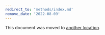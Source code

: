 ```yaml
---
redirect_to: 'methods/index.md'
remove_date: '2022-08-09'
---
```


This document was moved to [another location](methods/index.md).

<!-- This redirect file can be deleted after <2022-08-09>. -->
<!-- Redirects that point to other docs in the same project expire in three months. -->
<!-- Redirects that point to docs in a different project or site (for example, link is not relative and starts with `https:`) expire in one year. -->
<!-- Before deletion, see: https://docs.gitlab.com/ee/development/documentation/redirects.html -->
